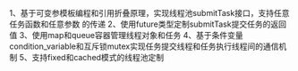 1、基于可变参模板编程和引用折叠原理，实现线程池submitTask接口，支持任意任务函数和任意参数
的传递
2、使用future类型定制submitTask提交任务的返回值
3、使用map和queue容器管理线程对象和任务
4、基于条件变量condition_variable和互斥锁mutex实现任务提交线程和任务执行线程间的通信机制
5、支持fixed和cached模式的线程池定制